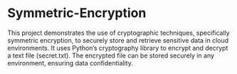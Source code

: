 # Symmetric-Encryption
This project demonstrates the use of cryptographic techniques, specifically symmetric encryption, to securely store and retrieve sensitive data in cloud environments. It uses Python’s cryptography library to encrypt and decrypt a text file (secret.txt). The encrypted file can be stored securely in any environment, ensuring data confidentiality.
